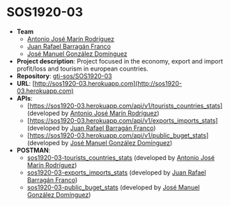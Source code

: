 # SOS1920-03
- **Team**
  - [Antonio José Marín Rodríguez](https://github.com/marinantonioj)
  - [Juan Rafael Barragán Franco](https://github.com/JuanRafaelBF)
  - [José Manuel González Domínguez](https://github.com/jgonzalezal37)
- **Project description**: Project focused in the economy, export and import profit/loss and tourism in european 			countries.
- **Repository**: [gti-sos/SOS1920-03](https://github.com/gti-sos/SOS1920-03)
- **URL**: [http://sos1920-03.herokuapp.com](http://sos1920-03.herokuapp.com)
-  **APIs**:
   - [https://sos1920-03.herokuapp.com/api/v1/tourists_countries_stats] (developed by [Antonio José Marín Rodríguez](https://github.com/marinantonioj))
   - [https://sos1920-03.herokuapp.com/api/v1/exports_imports_stats] (developed by [Juan Rafael Barragán Franco](https://github.com/JuanRafaelBF))
   - [https://sos1920-03.herokuapp.com/api/v1/public_buget_stats] (developed by [José Manuel González Domínguez](https://github.com/jgonzalezal37))
- **POSTMAN**:
    - [sos1920-03-tourists_countries_stats](https://documenter.getpostman.com/view/10637366/SzYUZgJF) (developed by [Antonio José Marín Rodríguez](https://github.com/marinantonioj))
    - [sos1920-03-exports_imports_stats](https://documenter.getpostman.com/view/10862126/SzYUZg9V) (developed by [Juan Rafael Barragán Franco](https://github.com/JuanRafaelBF))
	- [sos1920-03-public_buget_stats](https://documenter.getpostman.com/view/10862126/SzYUZg9V) (developed by [José Manuel González Domínguez](https://github.com/jgonzalezal37))
	
	
  